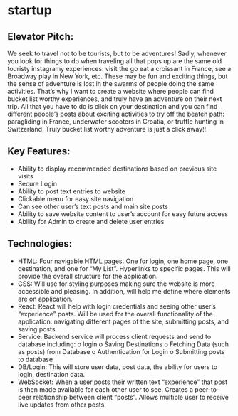 # startup
## Elevator Pitch: 
We seek to travel not to be tourists, but to be adventures! Sadly, whenever you look for things to do when traveling all that pops up are the same old touristy instagramy experiences: visit the go eat a croissant in France, see a Broadway play in New York, etc. These may be fun and exciting things, but the sense of adventure is lost in the swarms of people doing the same activities. That’s why I want to create a website where people can find bucket list worthy experiences, and truly have an adventure on their next trip. All that you have to do is click on your destination and you can find different people’s posts about exciting activities to try off the beaten path: paragliding in France, underwater scooters in Croatia, or truffle hunting in Switzerland. Truly bucket list worthy adventure is just a click away!!

## Key Features:
  -	Ability to display recommended destinations based on previous site visits
  -	Secure Login
  -	Ability to post text entries to website
  -	Clickable menu for easy site navigation
  -	Can see other user’s text posts and main site posts
  -	Ability to save website content to user’s account for easy future access
  -	Ability for Admin to create and delete user entries
    
## Technologies:

- HTML: Four navigable HTML pages. One for login, one home page, one destination, and one for “My List”. Hyperlinks to specific pages. This will provide the overall structure for the application.
- CSS: Will use for styling purposes making sure the website is more accessible and pleasing. In addition, will help me define where elements are on application.
- React: React will help with login credentials and seeing other user’s “experience” posts. Will be used for the overall functionality of the application: navigating different pages of the site, submitting posts, and saving posts.
- Service: Backend service will process client requests and send to database including:
  o login
  o Saving Destinations
  o Fetching Data (such as posts) from Database
  o Authentication for Login
  o Submitting posts to database
- DB/Login: This will store user data, post data, the ability for users to login, destination data.
- WebSocket: When a user posts their written text “experience” that post is then made available for each other user to see. Creates a peer-to-peer relationship between client “posts”. Allows multiple user to receive live updates from other posts.

